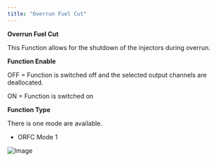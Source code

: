 ```yaml
---
title: "Overrun Fuel Cut"
---
```


**Overrun Fuel Cut**


This Function allows for the shutdown of the injectors during overrun.


**Function Enable**


OFF = Function is switched off and the selected output channels are deallocated.

ON = Function is switched on


**Function Type**


There is one mode are available.


* ORFC Mode 1&nbsp;



![Image](</lib/ORFC\_setup.png>)
